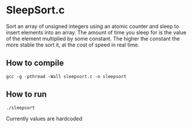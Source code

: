 # SleepSort.c

Sort an array of unsigned integers using an atomic counter and sleep to insert elements into an array.
The amount of time you sleep for is the value of the element multiplied by some constant. The higher the constant the more stable the sort it, at the cost of speed in real time.

## How to compile
`gcc -g -pthread -Wall sleepsort.c -o sleepsort`

## How to run
`./sleepsort`

Currently values are hardcoded


